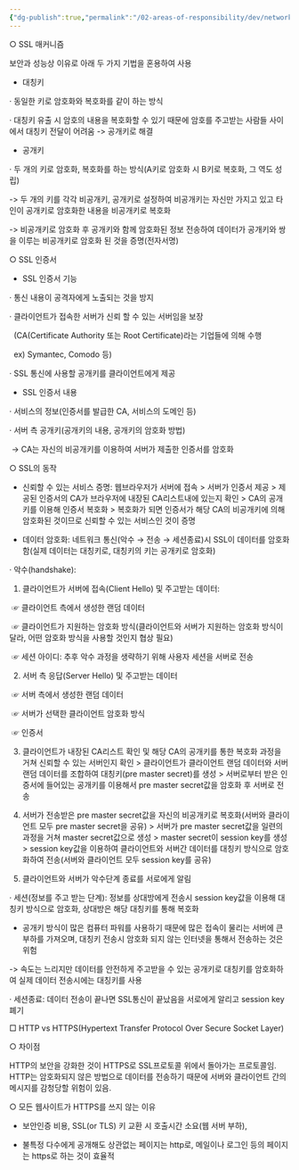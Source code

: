 ```yaml
---
{"dg-publish":true,"permalink":"/02-areas-of-responsibility/dev/network-and-infrastructure/ssl/","tags":["dev","ssl","web"],"noteIcon":""}
---
```


○ SSL 매커니즘  
  
보안과 성능상 이유로 아래 두 가지 기법을 혼용하여 사용  
  
- 대칭키  
  
· 동일한 키로 암호화와 복호화를 같이 하는 방식  
  
· 대칭키 유출 시 암호의 내용을 복호화할 수 있기 때문에 암호를 주고받는 사람들 사이에서 대칭키 전달이 어려움 -> 공개키로 해결  
  
- 공개키  
  
· 두 개의 키로 암호화, 복호화를 하는 방식(A키로 암호화 시 B키로 복호화, 그 역도 성립)  
  
-> 두 개의 키를 각각 비공개키, 공개키로 설정하여 비공개키는 자신만 가지고 있고 타인이 공개키로 암호화한 내용을 비공개키로 복호화  
  
-> 비공개키로 암호화 후 공개키와 함께 암호화된 정보 전송하여 데이터가 공개키와 쌍을 이루는 비공개키로 암호화 된 것을 증명(전자서명)  
  
○ SSL 인증서  
  
- SSL 인증서 기능  
  
· 통신 내용이 공격자에게 노출되는 것을 방지  
  
· 클라이언트가 접속한 서버가 신뢰 할 수 있는 서버임을 보장  
  
  (CA(Certificate Authority 또는 Root Certificate)라는 기업들에 의해 수행  
  
  ex) Symantec, Comodo 등)  
  
· SSL 통신에 사용할 공개키를 클라이언트에게 제공  
  
- SSL 인증서 내용  
  
· 서비스의 정보(인증서를 발급한 CA, 서비스의 도메인 등)  
  
· 서버 측 공개키(공개키의 내용, 공개키의 암호화 방법)  
  
 -> CA는 자신의 비공개키를 이용하여 서버가 제출한 인증서를 암호화  
  
○ SSL의 동작  
  
- 신뢰할 수 있는 서비스 증명: 웹브라우저가 서버에 접속 > 서버가 인증서 제공 > 제공된 인증서의 CA가 브라우저에 내장된 CA리스트내에 있는지 확인 > CA의 공개키를 이용해 인증서 복호화 > 복호화가 되면 인증서가 해당 CA의 비공개키에 의해 암호화된 것이므로 신뢰할 수 있는 서비스인 것이 증명  
  
- 데이터 암호화: 네트워크 통신(악수 → 전송 → 세션종료)시 SSL이 데이터를 암호화함(실제 데이터는 대칭키로, 대칭키의 키는 공개키로 암호화)  
  
· 악수(handshake):  
  
1) 클라이언트가 서버에 접속(Client Hello) 및 주고받는 데이터:  
  
 ☞ 클라이언트 측에서 생성한 랜덤 데이터  
  
 ☞ 클라이언트가 지원하는 암호화 방식(클라이언트와 서버가 지원하는 암호화 방식이 달라, 어떤 암호화 방식을 사용할 것인지 협상 필요)  
  
 ☞ 세션 아이디: 추후 악수 과정을 생략하기 위해 사용자 세션을 서버로 전송  
  
2) 서버 측 응답(Server Hello) 및 주고받는 데이터  
  
 ☞ 서버 측에서 생성한 랜덤 데이터  
  
 ☞ 서버가 선택한 클라이언트 암호화 방식  
  
 ☞ 인증서  
  
3) 클라이언트가 내장된 CA리스트 확인 및 해당 CA의 공개키를 통한 복호화 과정을 거쳐 신뢰할 수 있는 서버인지 확인 > 클라이언트가 클라이언트 랜덤 데이터와 서버 랜덤 데이터를 조합하여 대칭키(pre master secret)를 생성 > 서버로부터 받은 인증서에 들어있는 공개키를 이용해서 pre master secret값을 암호화 후 서버로 전송  
  
4) 서버가 전송받은 pre master secret값을 자신의 비공개키로 복호화(서버와 클라이언트 모두 pre master secret을 공유) > 서버가 pre master secret값을 일련의 과정을 거쳐 master secret값으로 생성 > master secret이 session key를 생성 > session key값을 이용하여 클라이언트와 서버간 데이터를 대칭키 방식으로 암호화하여 전송(서버와 클라이언트 모두 session key를 공유)  
  
5) 클라이언트와 서버가 악수단계 종료를 서로에게 알림  
  
· 세션(정보를 주고 받는 단계): 정보를 상대방에게 전송시 session key값을 이용해 대칭키 방식으로 암호화, 상대방은 해당 대칭키를 통해 복호화  
  
* 공개키 방식이 많은 컴퓨터 파워를 사용하기 때문에 많은 접속이 물리는 서버에 큰 부하를 가져오며, 대칭키 전송시 암호화 되지 않는 인터넷을 통해서 전송하는 것은 위험  
  
-> 속도는 느리지만 데이터를 안전하게 주고받을 수 있는 공개키로 대칭키를 암호화하여 실제 데이터 전송시에는 대칭키를 사용  
  
· 세션종료: 데이터 전송이 끝나면 SSL통신이 끝났음을 서로에게 알리고 session key 폐기  
  
  
  
□ HTTP vs HTTPS(Hypertext Transfer Protocol Over Secure Socket Layer)  
  
○ 차이점  
  
HTTP의 보안을 강화한 것이 HTTPS로 SSL프로토콜 위에서 돌아가는 프로토콜임. HTTP는 암호화되지 않은 방법으로 데이터를 전송하기 때문에 서버와 클라이언트 간의 메시지를 감청당할 위험이 있음.  
  
○ 모든 웹사이트가 HTTPS를 쓰지 않는 이유  
  
- 보안인증 비용, SSL(or TLS) 키 교환 시 호출시간 소요(웹 서버 부하),  
  
- 불특정 다수에게 공개해도 상관없는 페이지는 http로, 메일이나 로그인 등의 페이지는 https로 하는 것이 효율적